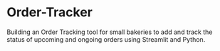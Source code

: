# Order-Tracker
Building an Order Tracking tool for small bakeries to add and track the status of upcoming and ongoing orders using Streamlit and Python.
